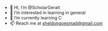 - 👋 Hi, I’m @ScholarGeralt
- 👀 I’m interested in learning in general
- 🌱 I’m currently learning C
- 📫 Reach me at sheldongoesmad@gmail.com

<!---
ScholarGeralt/ScholarGeralt is a ✨ special ✨ repository because its `README.md` (this file) appears on your GitHub profile.
You can click the Preview link to take a look at your changes.
--->
